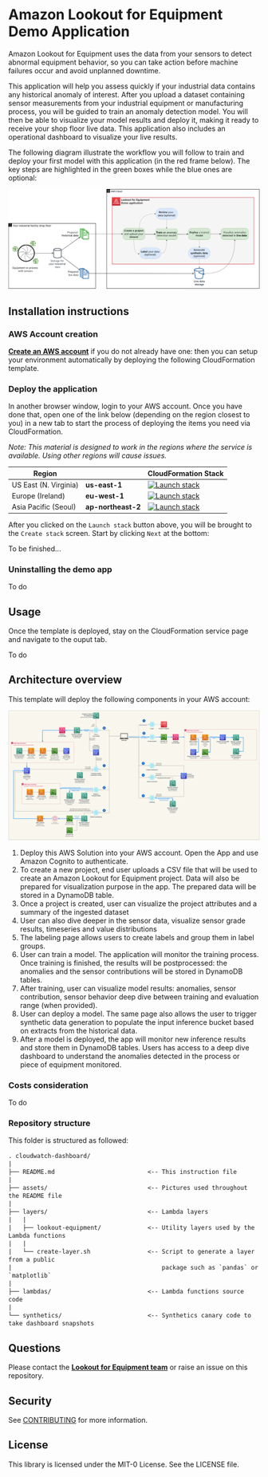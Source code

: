 # Amazon Lookout for Equipment Demo Application
Amazon Lookout for Equipment uses the data from your sensors to detect abnormal equipment behavior, so you
can take action before machine failures occur and avoid unplanned downtime.

This application will help you assess quickly if your industrial data contains any historical anomaly of 
interest. After you upload a dataset containing sensor measurements from your industrial equipment or 
manufacturing process, you will be guided to train an anomaly detection model. You will then be able to 
visualize your model results and deploy it, making it ready to receive your shop floor live data. This 
application also includes an operational dashboard to visualize your live results.

The following diagram illustrate the workflow you will follow to train and deploy your first model with 
this application (in the red frame below). The key steps are highlighted in the green boxes while the blue 
ones are optional:

<img src="public/application-workflow-diagram.png" alt="App workflow details" />

## Installation instructions
### AWS Account creation
[**Create an AWS account**](https://portal.aws.amazon.com/gp/aws/developer/registration/index.html) if
you do not already have one: then you can setup your environment automatically by deploying the following 
CloudFormation template.

### Deploy the application
In another browser window, login to your AWS account. Once you have done that, open one of the link below 
(depending on the region closest to you) in a new tab to start the process of deploying the items you need 
via CloudFormation.

*Note: This material is designed to work in the regions where the service is available. Using other regions will cause issues.*

| Region |     | CloudFormation Stack |
| ---    | --- | --- |
| US East (N. Virginia) | **us-east-1** | [![Launch stack](https://s3.amazonaws.com/cloudformation-examples/cloudformation-launch-stack.png)](https://us-east-1.console.aws.amazon.com/cloudformation/home?region=us-east-1#/stacks/new?stackName=L4EDemoApp&templateURL=https://lookout-equipment-content-us-east-1.s3.amazonaws.com/l4e-demo-app/v1.0.0/cloud-formation-templates/l4e-demo-app-setup.yaml) |
| Europe (Ireland) | **eu-west-1** | [![Launch stack](https://s3.amazonaws.com/cloudformation-examples/cloudformation-launch-stack.png)](https://eu-west-1.console.aws.amazon.com/cloudformation/home?region=eu-west-1#/stacks/new?stackName=L4EDemoApp&templateURL=https://lookout-equipment-content-eu-west-1.s3.eu-west-1.amazonaws.com/l4e-demo-app/v1.0.0/cloud-formation-templates/l4e-demo-app-setup.yaml) |
| Asia Pacific (Seoul) | **ap-northeast-2** | [![Launch stack](https://s3.amazonaws.com/cloudformation-examples/cloudformation-launch-stack.png)](https://ap-northeast-2.console.aws.amazon.com/cloudformation/home?region=ap-northeast-2#/stacks/new?stackName=L4EDemoApp&templateURL=https://lookout-equipment-content-ap-northeast-2.s3.ap-northeast-2.amazonaws.com/l4e-demo-app/v1.0.0/cloud-formation-templates/l4e-demo-app-setup.yaml) |

After you clicked on the `Launch stack` button above, you will be brought to the `Create stack` screen. Start by clicking `Next` at the bottom:

To be finished...

### Uninstalling the demo app

To do

## Usage
Once the template is deployed, stay on the CloudFormation service page and navigate to the ouput tab.

To do

## Architecture overview
This template will deploy the following components in your AWS account:

<img src="assets/architecture-diagram-without-legend.png" alt="Architecture diagram" />

1. Deploy this AWS Solution into your AWS account. Open the App and use Amazon Cognito to authenticate.
2. To create a new project, end user uploads a CSV file that will be used to create an Amazon Lookout for Equipment project. Data will also be prepared for visualization purpose in the app. The prepared data will be stored in a DynamoDB table.
3. Once a project is created, user can visualize the project attributes and a summary of the ingested dataset
4. User can also dive deeper in the sensor data, visualize sensor grade results, timeseries and value distributions
5. The labeling page allows users to create labels and group them in label groups.
6. User can train a model. The application will monitor the training process. Once training is finished, the results will be postprocessed: the anomalies and the sensor contributions will be stored in DynamoDB tables.
7. After training, user can visualize model results: anomalies, sensor contribution, sensor behavior deep dive between training and evaluation range (when provided).
8. User can deploy a model. The same page also allows the user to trigger synthetic data generation to populate the input inference bucket based on extracts from the historical data.
9. After a model is deployed, the app will monitor new inference results and store them in DynamoDB tables. Users has access to a deep dive dashboard to understand the anomalies detected in the process or piece of equipment monitored.

### Costs consideration

To do

### Repository structure
This folder is structured as followed:

```
. cloudwatch-dashboard/
|
├── README.md                          <-- This instruction file
|
├── assets/                            <-- Pictures used throughout the README file
|
├── layers/                            <-- Lambda layers
|   |
|   ├── lookout-equipment/             <-- Utility layers used by the Lambda functions
|   |
|   └── create-layer.sh                <-- Script to generate a layer from a public
|                                          package such as `pandas` or `matplotlib`
|
├── lambdas/                           <-- Lambda functions source code
|
└── synthetics/                        <-- Synthetics canary code to take dashboard snapshots
```

## Questions

Please contact the [**Lookout for Equipment team**](mailto:aws-custfeedback-l4edemoapp@amazon.fr?subject=Lookout%20for%20Equipment%20Demo%20App%20Feedback) or raise an issue on this repository.

## Security

See [CONTRIBUTING](CONTRIBUTING.md#security-issue-notifications) for more information.

## License

This library is licensed under the MIT-0 License. See the LICENSE file.